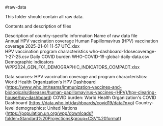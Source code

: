 #raw-data

This folder should contain all raw data. 

Contents and description of files

Description of country-specific information         Name of raw data file                               
Annual HPV vaccination coverage                     Human Papillomavirus (HPV) vaccination coverage 2025-21-01 11-57 UTC.xlsx   
HPV vaccination program characteristics             who-dashboard-1dosecoverage-1-27-25.csv
Daily COVID burden                                  WHO-COVID-19-global-daily-data.csv 
Demographic indicators                              WPP2024_GEN_F01_DEMOGRAPHIC_INDICATORS_COMPACT.xlsx

Data sources:
HPV vaccination coverage and program characteristics: World Health Organization's HPV Dashboard (https://www.who.int/teams/immunization-vaccines-and-biologicals/diseases/human-papillomavirus-vaccines-(HPV)/hpv-clearing-house/hpv-dashboard)
COVID burden: World Health Organization's COVID Dashboard (https://data.who.int/dashboards/covid19/data?n=o)
Country-level demographics: United Nations (https://population.un.org/wpp/downloads?folder=Standard%20Projections&group=CSV%20format)